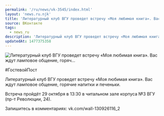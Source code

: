 ```yaml
---
permalink: '/ru/news/vk-3545/index.html'
layout: 'news.ru.njk'
title: 'Литературный клуб ВГУ проведет встречу «Моя любимая книга». Вас ждут ламповое общение, горяч'
source: ВКонтакте
tags:
  - news_ru
description: 'Литературный клуб ВГУ проведет встречу «Моя любимая книга». Вас ждут ламповое общение, горяч…'
updatedAt: 1477375358
---
```

![Литературный клуб ВГУ проведет встречу «Моя любимая книга». Вас ждут ламповое общение, горяч…](https://sun9-31.userapi.com/impf/c636829/v636829484/350e4/TcuecHQZJWI.jpg?size=1280x853&quality=96&sign=fe0a0f430dc8ced3d54b4be21f334eb9&c_uniq_tag=jR90Cy9YmRR5fAHh141a3Z3f9610CZ6EbyuGagq0mj8&type=album)

#ГостевойПост

Литературный клуб ВГУ проведет встречу «Моя любимая книга». Вас ждут ламповое общение, горячие напитки и печеньки.

Встреча пройдёт 29 октября в 13:30 в читальном зале корпуса №3 ВГУ (пр-т Революции, 24).

Запишитесь в комментариях: vk.com/wall-130926116_2
